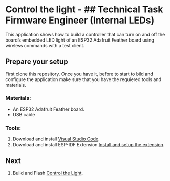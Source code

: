 # Control the light - ## Technical Task Firmware Engineer (Internal LEDs)

This application shows how to build a controller that can turn on and off the board’s embedded LED light of an ESP32 Adafruit Feather board using wireless commands with a test client. 

## Prepare your setup

First clone this repository. Once you have it, before to start to bild and configure the application make sure that you have the requiered tools and materials.

### Materials:

  - An ESP32 Adafruit Feather board.
  - USB cable

### Tools:

1. Download and install [Visual Studio Code](https://code.visualstudio.com/).
2. Download and install ESP-IDF Extension [Install and setup the extension](./docs/tutorial/install.md).

## Next
  1. Build and Flash [Control the Light](https://github.com/JudithGago/ProtoPixel_TechnicalTask/tree/main/LightControl#readme).

